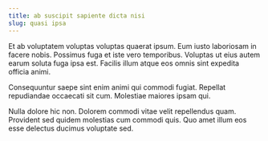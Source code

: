```yaml
---
title: ab suscipit sapiente dicta nisi
slug: quasi ipsa
---
```


Et ab voluptatem voluptas voluptas quaerat ipsum. Eum iusto laboriosam in facere nobis. Possimus fuga et iste vero temporibus. Voluptas ut eius autem earum soluta fuga ipsa est. Facilis illum atque eos omnis sint expedita officia animi.

Consequuntur saepe sint enim animi qui commodi fugiat. Repellat repudiandae occaecati sit cum. Molestiae maiores ipsam qui.

Nulla dolore hic non. Dolorem commodi vitae velit repellendus quam. Provident sed quidem molestias cum commodi quis. Quo amet illum eos esse delectus ducimus voluptate sed.
